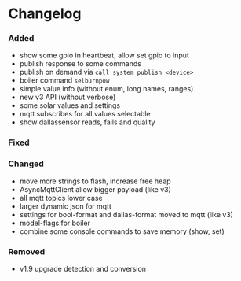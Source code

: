 # Changelog

### Added

- show some gpio in heartbeat, allow set gpio to input
- publish response to some commands
- publish on demand via `call system publish <device>`
- boiler command `selburnpow`
- simple value info (without enum, long names, ranges)
- new v3 API (without verbose)
- some solar values and settings
- mqtt subscribes for all values selectable
- show dallassensor reads, fails and quality

### Fixed

### Changed

- move more strings to flash, increase free heap
- AsyncMqttClient allow bigger payload (like v3)
- all mqtt topics lower case
- larger dynamic json for mqtt
- settings for bool-format and dallas-format moved to mqtt (like v3)
- model-flags for boiler
- combine some console commands to save memory (show, set)

### Removed

- v1.9 upgrade detection and conversion

